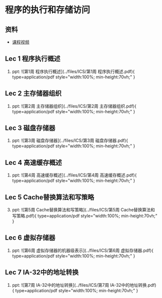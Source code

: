 # 程序的执行和存储访问

## 资料
* [课程视频](https://www.icourse163.org/learn/NJU-1001964032?tid=1474157485#/learn/content?type=detail&id=1262939503&sm=1)

## Lec 1 程序执行概述
1. ppt:
    ![第1周 程序执行概述](../files/ICS/第1周 程序执行概述.pdf){ type=application/pdf style="width:100%; min-height:70vh;" }

## Lec 2 主存储器组织
1. ppt:
    ![第2周 主存储器组织](../files/ICS/第2周 主存储器组织.pdf){ type=application/pdf style="width:100%; min-height:70vh;" }

## Lec 3 磁盘存储器
1. ppt:
   ![第3周 磁盘存储器](../files/ICS/第3周 磁盘存储器.pdf){ type=application/pdf style="width:100%; min-height:70vh;" }

## Lec 4 高速缓存概述
1. ppt:
   ![第4周 高速缓存概述](../files/ICS/第4周 高速缓存概述.pdf){ type=application/pdf style="width:100%; min-height:70vh;" }

## Lec 5 Cache替换算法和写策略
3. ppt:
   ![第5周 Cache替换算法和写策略](../files/ICS/第5周 Cache替换算法和写策略.pdf){ type=application/pdf style="width:100%; min-height:70vh;" }

## Lec 6 虚拟存储器
1. ppt:
   ![第6周 虚拟存储器的机器级表示](../files/ICS/第6周 虚拟存储器.pdf){ type=application/pdf style="width:100%; min-height:70vh;" }

## Lec 7 IA-32中的地址转换
1. ppt:
   ![第7周 IA-32中的地址转换](../files/ICS/第7周 IA-32中的地址转换.pdf){ type=application/pdf style="width:100%; min-height:70vh;" }
